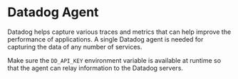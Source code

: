 # Datadog Agent

Datadog helps capture various traces and metrics that can help improve the performance of applications. A single Datadog agent is needed for capturing the data of any number of services.

Make sure the `DD_API_KEY` environment variable is available at runtime so that the agent can relay information to the Datadog servers.
